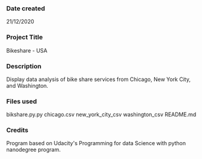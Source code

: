 ### Date created
21/12/2020
### Project Title
Bikeshare - USA

### Description
Display data analysis of bike share services from Chicago, New York City, and Washington.

### Files used
bikshare.py.py
chicago.csv
new_york_city_csv
washington_csv
README.md
### Credits
Program based on Udacity's Programming for data Science with python nanodegree program.

